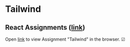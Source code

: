 # Tailwind

## React Assignments ([link](https://github.com/ilkkamtk/WSK/blob/main/Week4/01-react-start.md))

Open [link](https://users.metropolia.fi/~tonykar/WSD-React/Tailwind/) to view Assignment "Tailwind" in the browser. &#x2611;
